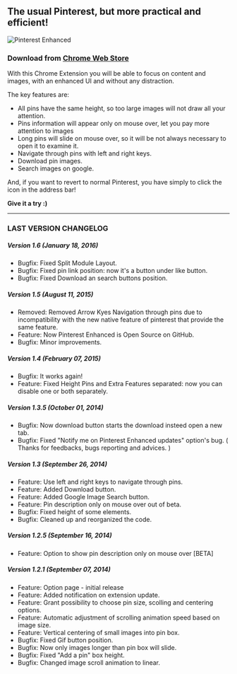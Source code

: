 ## The usual Pinterest, but more practical and efficient!

![Pinterest Enhanced](https://raw.githubusercontent.com/lordgiotto/pinterest-enhanced/master/img/icon.png)

### Download from [Chrome Web Store](https://chrome.google.com/webstore/detail/pinterest-enhanced/egpachgbfnbpkceigfpcpicekmiehame)

With this Chrome Extension you will be able to focus on content and images, with an enhanced UI and without any distraction.

The key features are:

- All pins have the same height, so too large images will not draw all your attention.
- Pins information will appear only on mouse over, let you pay more attention to images
- Long pins will slide on mouse over, so it will be not always necessary to open it to examine it.
- Navigate through pins with left and right keys.
- Download pin images.
- Search images on google.

And, if you want to revert to normal Pinterest, you have simply to click the icon in the address bar!

**Give it a try :)**

___

### LAST VERSION CHANGELOG

##### Version 1.6 (January 18, 2016)

- Bugfix: Fixed Split Module Layout.
- Bugfix: Fixed pin link position: now it's a button under like button.
- Bugfix: Fixed Download an search buttons position.

##### Version 1.5 (August 11, 2015)

- Removed: Removed Arrow Kyes Navigation through pins due to incompatibility with the new native feature of pinterest that provide the same feature.
- Feature: Now Pinterest Enhanced is Open Source on GitHub.
- Bugfix: Minor improvements.

##### Version 1.4 (February 07, 2015)

- Bugfix: It works again!
- Feature: Fixed Height Pins and Extra Features separated: now you can disable one or both separately.

##### Version 1.3.5 (October 01, 2014)

- Bugfix: Now download button starts the download insteed open a new tab.
- Bugfix: Fixed "Notify me on Pinterest Enhanced updates" option's bug.
( Thanks for feedbacks, bugs reporting and advices. )

##### Version 1.3 (September 26, 2014)

- Feature: Use left and right keys to navigate through pins.
- Feature: Added Download button.
- Feature: Added Google Image Search button.
- Feature: Pin description only on mouse over out of beta.
- Bugfix: Fixed height of some elements.
- Bugfix: Cleaned up and reorganized the code.

##### Version 1.2.5 (September 16, 2014)

- Feature: Option to show pin description only on mouse over [BETA]

##### Version 1.2.1 (September 07, 2014)

- Feature: Option page - initial release
- Feature: Added notification on extension update.
- Feature: Grant possibility to choose pin size, scolling and centering options.
- Feature: Automatic adjustment of scrolling animation speed based on image size.
- Feature: Vertical centering of small images into pin box.
- Bugfix: Fixed Gif button position.
- Bugfix: Now only images longer than pin box will slide.
- Bugfix: Fixed "Add a pin" box height.
- Bugfix: Changed image scroll animation to linear.
